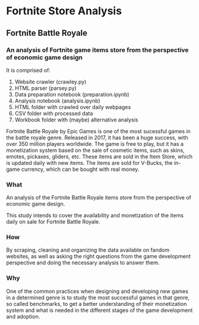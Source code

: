 # Fortnite Store Analysis

## Fortnite Battle Royale

### An analysis of Fortnite game items store from the perspective of economic game design

It is comprised of:

1. Website crawler (crawley.py)
2. HTML parser (parsey.py)
3. Data preparation notebook (preparation.ipynb)
4. Analysis notebook (analysis.ipynb)
5. HTML folder with crawled over daily webpages
6. CSV folder with processed data
7. Workbook folder with (maybe) alternative analysis

Fortnite Battle Royale by Epic Games is one of the most sucessful games in the battle royale genre. Released in 2017, it has been a huge success, with over 350 million players worldwide. The game is free to play, but it has a monetization system based on the sale of cosmetic items, such as skins, emotes, pickaxes, gliders, etc. These items are sold in the Item Store, which is updated daily with new items. The items are sold for V-Bucks, the in-game currency, which can be bought with real money.

### What

An analysis of the Fortnite Battle Royale items store from the perspective of economic game design.

This study intends to cover the availability and monetization of the items daily on sale for Fortnite Battle Royale.

### How

By scraping, cleaning and organizing the data available on fandom websites, as well as asking the right questions from the game development perspective and doing the necessary analysis to answer them.

### Why

One of the common practices when designing and developing new games in a determined genre is to study the most successful games in that genre, so called benchmarks, to get a better understanding of their monetization system and what is needed in the different stages of the game development and adoption.
